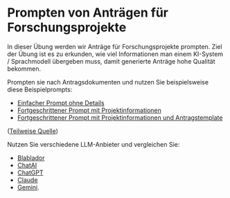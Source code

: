 # Prompten von Anträgen für Forschungsprojekte

In dieser Übung werden wir Anträge für Forschungsprojekte prompten. Ziel der Übung ist es zu erkunden, wie viel Informationen man einem KI-System / Sprachmodell übergeben muss, damit generierte Anträge hohe Qualität bekommen.

Prompten sie nach Antragsdokumenten und nutzen Sie beispielsweise diese Beispielprompts:
* [Einfacher Prompt ohne Details](Antrag_Prompt1.docx)
* [Fortgeschrittener Prompt mit Projektinformationen](Antrag_Prompt2.docx)
* [Fortgeschrittener Prompt mit Projektinformationen und Antragstemplate](Antrag_Prompt3.docx)

([Teilweise Quelle](https://www.dfg.de/en/news/news-topics/announcements-proposals/2024/ifr-24-119))

Nutzen Sie verschiedene LLM-Anbieter und vergleichen Sie:
* [Blablador](https://helmholtz-blablador.fz-juelich.de/)
* [ChatAI](chat-ai.academiccloud.de)
* [ChatGPT](https://chat.openai.com/)
* [Claude](https://claude.ai/)
* [Gemini](https://gemini.google.com/app).
